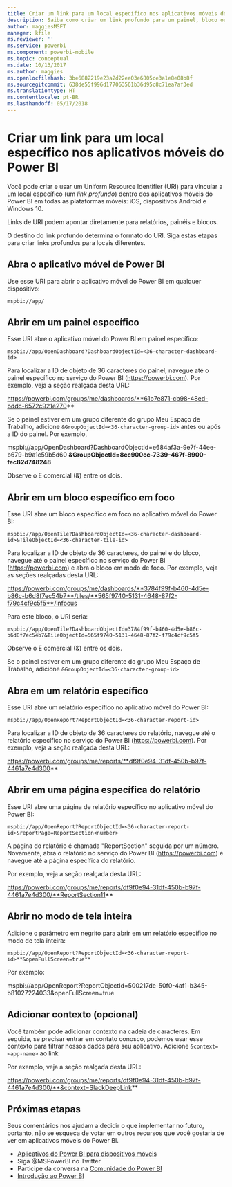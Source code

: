 ```yaml
---
title: Criar um link para um local específico nos aplicativos móveis do Power BI
description: Saiba como criar um link profundo para um painel, bloco ou relatório específico no aplicativo móvel do Power BI com um Uniform Resource Identifier (URI).
author: maggiesMSFT
manager: kfile
ms.reviewer: ''
ms.service: powerbi
ms.component: powerbi-mobile
ms.topic: conceptual
ms.date: 10/13/2017
ms.author: maggies
ms.openlocfilehash: 3be6882219e23a2d22ee03e6805ce3a1e8e08b8f
ms.sourcegitcommit: 638de55f996d177063561b36d95c8c71ea7af3ed
ms.translationtype: HT
ms.contentlocale: pt-BR
ms.lasthandoff: 05/17/2018
---
```

# <a name="create-a-link-to-a-specific-location-in-the-power-bi-mobile-apps"></a>Criar um link para um local específico nos aplicativos móveis do Power BI
Você pode criar e usar um Uniform Resource Identifier (URI) para vincular a um local específico (um *link profundo*) dentro dos aplicativos móveis do Power BI em todas as plataformas móveis: iOS, dispositivos Android e Windows 10.

Links de URI podem apontar diretamente para relatórios, painéis e blocos.

O destino do link profundo determina o formato do URI. Siga estas etapas para criar links profundos para locais diferentes. 

## <a name="open-the-power-bi-mobile-app"></a>Abra o aplicativo móvel de Power BI
Use esse URI para abrir o aplicativo móvel do Power BI em qualquer dispositivo:

    mspbi://app/


## <a name="open-to-a-specific-dashboard"></a>Abrir em um painel específico
Esse URI abre o aplicativo móvel do Power BI em painel específico:

    mspbi://app/OpenDashboard?DashboardObjectId=<36-character-dashboard-id>

Para localizar a ID de objeto de 36 caracteres do painel, navegue até o painel específico no serviço do Power BI (https://powerbi.com). Por exemplo, veja a seção realçada desta URL:

https://powerbi.com/groups/me/dashboards/**61b7e871-cb98-48ed-bddc-6572c921e270**

Se o painel estiver em um grupo diferente do grupo Meu Espaço de Trabalho, adicione `&GroupObjectId=<36-character-group-id>` antes ou após a ID do painel. Por exemplo, 

mspbi://app/OpenDashboard?DashboardObjectId=e684af3a-9e7f-44ee-b679-b9a1c59b5d60 **&GroupObjectId=8cc900cc-7339-467f-8900-fec82d748248**

Observe o E comercial (&) entre os dois.

## <a name="open-to-a-specific-tile-in-focus"></a>Abrir em um bloco específico em foco
Esse URI abre um bloco específico em foco no aplicativo móvel do Power BI:

    mspbi://app/OpenTile?DashboardObjectId=<36-character-dashboard-id>&TileObjectId=<36-character-tile-id>

Para localizar a ID de objeto de 36 caracteres, do painel e do bloco, navegue até o painel específico no serviço do Power BI (https://powerbi.com) e abra o bloco em modo de foco. Por exemplo, veja as seções realçadas desta URL:

https://powerbi.com/groups/me/dashboards/**3784f99f-b460-4d5e-b86c-b6d8f7ec54b7**/tiles/**565f9740-5131-4648-87f2-f79c4cf9c5f5**/infocus

Para este bloco, o URI seria:

    mspbi://app/OpenTile?DashboardObjectId=3784f99f-b460-4d5e-b86c-b6d8f7ec54b7&TileObjectId=565f9740-5131-4648-87f2-f79c4cf9c5f5

Observe o E comercial (&) entre os dois.

Se o painel estiver em um grupo diferente do grupo Meu Espaço de Trabalho, adicione `&GroupObjectId=<36-character-group-id>`

## <a name="open-to-a-specific-report"></a>Abra em um relatório específico
Esse URI abre um relatório específico no aplicativo móvel do Power BI:

    mspbi://app/OpenReport?ReportObjectId=<36-character-report-id>

Para localizar a ID de objeto de 36 caracteres do relatório, navegue até o relatório específico no serviço do Power BI (https://powerbi.com). Por exemplo, veja a seção realçada desta URL:

https://powerbi.com/groups/me/reports/**df9f0e94-31df-450b-b97f-4461a7e4d300**

## <a name="open-to-a-specific-report-page"></a>Abrir em uma página específica do relatório
Esse URI abre uma página de relatório específico no aplicativo móvel do Power BI:

    mspbi://app/OpenReport?ReportObjectId=<36-character-report-id>&reportPage=ReportSection<number>

A página do relatório é chamada "ReportSection" seguida por um número. Novamente, abra o relatório no serviço do Power BI (https://powerbi.com) e navegue até a página específica do relatório. 

Por exemplo, veja a seção realçada desta URL:

https://powerbi.com/groups/me/reports/df9f0e94-31df-450b-b97f-4461a7e4d300/**ReportSection11**

## <a name="open-in-full-screen-mode"></a>Abrir no modo de tela inteira
Adicione o parâmetro em negrito para abrir em um relatório específico no modo de tela inteira:

    mspbi://app/OpenReport?ReportObjectId=<36-character-report-id>**&openFullScreen=true**

Por exemplo: 

mspbi://app/OpenReport?ReportObjectId=500217de-50f0-4af1-b345-b81027224033&openFullScreen=true

## <a name="add-context-optional"></a>Adicionar contexto (opcional)
Você também pode adicionar contexto na cadeia de caracteres. Em seguida, se precisar entrar em contato conosco, podemos usar esse contexto para filtrar nossos dados para seu aplicativo. Adicione `&context=<app-name>` ao link

Por exemplo, veja a seção realçada desta URL: 

https://powerbi.com/groups/me/reports/df9f0e94-31df-450b-b97f-4461a7e4d300/**&context=SlackDeepLink**

## <a name="next-steps"></a>Próximas etapas
Seus comentários nos ajudam a decidir o que implementar no futuro, portanto, não se esqueça de votar em outros recursos que você gostaria de ver em aplicativos móveis do Power BI. 

* [Aplicativos do Power BI para dispositivos móveis](mobile-apps-for-mobile-devices.md)
* Siga @MSPowerBI no Twitter
* Participe da conversa na [Comunidade do Power BI](http://community.powerbi.com/)
* [Introdução ao Power BI](service-get-started.md)


